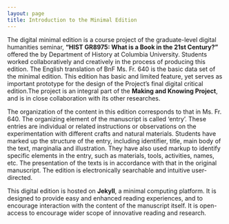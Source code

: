 ```yaml
---
layout: page
title: Introduction to the Minimal Edition
---
```


The digital minimal edition is a course project of the graduate-level digital humanities seminar, **“HIST GR8975: What is a Book in the 21st Century?”** offered the by Department of History at Columbia University. Students worked collaboratively and creatively in the process of producing this edition. The English translation of BnF Ms. Fr. 640 is the basic data set of the minimal edition. This edition has basic and limited feature, yet serves as important prototype for the design of the Project’s final digital critical edition.The project is an integral part of the **Making and Knowing Project**, and is in close collaboration with its other researches.

The organization of the content in this edition corresponds to that in Ms. Fr. 640. The organizing element of the manuscript is called ‘entry’. These entries are individual or related instructions or observations on the experimentation with different crafts and natural materials. Students have marked up the structure of the entry, including identifier, title, main body of the text, marginalia and illustration. They have also used markup to identify specific elements in the entry, such as materials, tools, activities, names, etc. The presentation of the texts is in accordance with that in the original manuscript. The edition is electronically searchable and intuitive user-directed.

This digital edition is hosted on **Jekyll**, a minimal computing platform. It is designed to provide easy and enhanced reading experiences, and to encourage interaction with the content of the manuscript itself. It is open-access to encourage wider scope of innovative reading and research.
